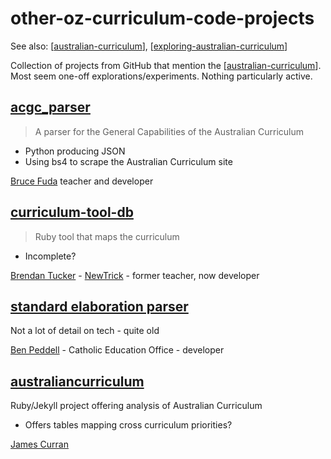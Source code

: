 # other-oz-curriculum-code-projects

See also: [[australian-curriculum]], [[exploring-australian-curriculum]]

Collection of projects from GitHub that mention the [[australian-curriculum]].  Most seem one-off explorations/experiments. Nothing particularly active.

## [acgc_parser](https://github.com/Bruce1979/acgc_parser)

> A parser for the General Capabilities of the Australian Curriculum

- Python producing JSON
- Using bs4 to scrape the Australian Curriculum site

[Bruce Fuda](https://fuda.me/) teacher and developer

## [curriculum-tool-db](https://github.com/MrMaverick79/curriculum-tool-db)

> Ruby tool that maps the curriculum

- Incomplete?

[Brendan Tucker](https://mrmaverick79.github.io/) - [NewTrick](http://newtrick.com.au/) - former teacher, now developer

## [standard elaboration parser](https://github.com/klightspeed/StandardElaborationParser)

Not a lot of detail on tech - quite old

[Ben Peddell](http://klightspeed.killerwolves.net/) - Catholic Education Office - developer

## [australiancurriculum](https://github.com/jamesrcurran/australiancurriculum)

Ruby/Jekyll project offering analysis of Australian Curriculum

- Offers tables mapping cross curriculum priorities?

[James Curran](https://github.com/jamesrcurran)

[//begin]: # "Autogenerated link references for markdown compatibility"
[australian-curriculum]: australian-curriculum "Australian Curriculum"
[exploring-australian-curriculum]: ../../Python/exploring-australian-curriculum "Exploring australian curriculum"
[//end]: # "Autogenerated link references"